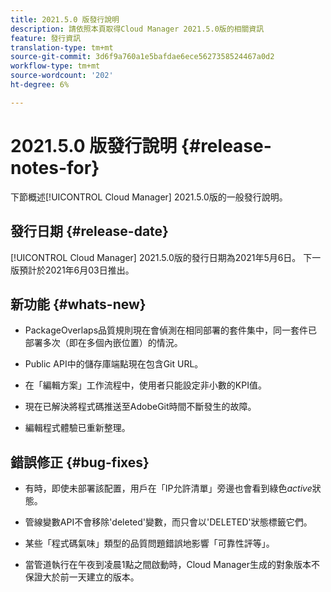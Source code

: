 ```yaml
---
title: 2021.5.0 版發行說明
description: 請依照本頁取得Cloud Manager 2021.5.0版的相關資訊
feature: 發行資訊
translation-type: tm+mt
source-git-commit: 3d6f9a760a1e5bafdae6ece5627358524467a0d2
workflow-type: tm+mt
source-wordcount: '202'
ht-degree: 6%

---
```


# 2021.5.0 版發行說明 {#release-notes-for}

下節概述[!UICONTROL Cloud Manager] 2021.5.0版的一般發行說明。

## 發行日期 {#release-date}

[!UICONTROL Cloud Manager] 2021.5.0版的發行日期為2021年5月6日。
下一版預計於2021年6月03日推出。

## 新功能 {#whats-new}

* PackageOverlaps品質規則現在會偵測在相同部署的套件集中，同一套件已部署多次（即在多個內嵌位置）的情況。

* Public API中的儲存庫端點現在包含Git URL。

* 在「編輯方案」工作流程中，使用者只能設定非小數的KPI值。

* 現在已解決將程式碼推送至AdobeGit時間不斷發生的故障。

* 編輯程式體驗已重新整理。

## 錯誤修正 {#bug-fixes}

* 有時，即使未部署該配置，用戶在「IP允許清單」旁邊也會看到綠色&#x200B;*active*&#x200B;狀態。

* 管線變數API不會移除&#39;deleted&#39;變數，而只會以&#39;DELETED&#39;狀態標籤它們。

* 某些「程式碼氣味」類型的品質問題錯誤地影響「可靠性評等」。

* 當管道執行在午夜到凌晨1點之間啟動時，Cloud Manager生成的對象版本不保證大於前一天建立的版本。
